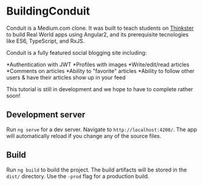 # BuildingConduit

Conduit is a Medium.com clone. It was built to teach students on [Thinkster](http://www.thinkster.io) to build Real World apps using Angular2, and its prerequisite tecnologies like ES6, TypeScript, and RxJS. 

Conduit is a fully featured social blogging site including:

*Authentication with JWT
*Profiles with images
*Write/edit/read articles
*Comments on articles
*Ability to "favorite" articles
*Ability to follow other users & have their articles show up in your feed

This tutorial is still in development and we hope to have to complete rather soon! 

## Development server
Run `ng serve` for a dev server. Navigate to `http://localhost:4200/`. The app will automatically reload if you change any of the source files.

## Build

Run `ng build` to build the project. The build artifacts will be stored in the `dist/` directory. Use the `-prod` flag for a production build.

